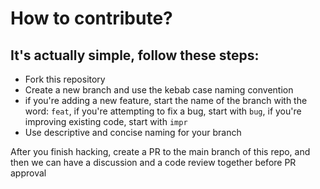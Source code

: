 # How to contribute?
It's actually simple, follow these steps:
---
* Fork this repository
* Create a new branch and use the kebab case naming convention
* if you're adding a new feature, start the name of the branch with the word: `feat`, if you're attempting to fix a bug, start with `bug`, if you're improving existing code, start with `impr`
* Use descriptive and concise naming for your branch

After you finish hacking, create a PR to the main branch of this repo, and then we can have a discussion and a code review together before PR approval
